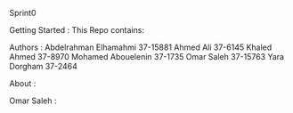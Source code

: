    Sprint0

Getting Started :
This Repo contains:


Authors :
Abdelrahman Elhamahmi 37-15881
Ahmed Ali 			  37-6145
Khaled Ahmed	 	  37-8970
Mohamed Abouelenin 	  37-1735
Omar Saleh		 	  37-15763
Yara Dorgham		  37-2464

About :

Omar Saleh :
